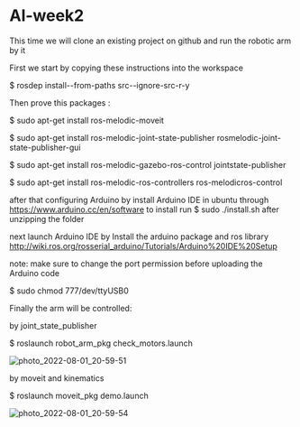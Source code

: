 # Al-week2

This time we will clone an existing project on github and run the robotic arm by it

First we start by copying these instructions into the workspace

$ rosdep install--from-paths src--ignore-src-r-y

Then prove this packages :

$ sudo apt-get install ros-melodic-moveit

$ sudo apt-get install ros-melodic-joint-state-publisher rosmelodic-joint-state-publisher-gui

$ sudo apt-get install ros-melodic-gazebo-ros-control jointstate-publisher

$ sudo apt-get install ros-melodic-ros-controllers ros-melodicros-control

after that configuring Arduino by install Arduino IDE in ubuntu through https://www.arduino.cc/en/software to install
run $ sudo ./install.sh after unzipping the folder

next launch Arduino IDE by Install the arduino package and ros library
http://wiki.ros.org/rosserial_arduino/Tutorials/Arduino%20IDE%20Setup

note: make sure to change the port permission before uploading the Arduino code

$ sudo chmod 777/dev/ttyUSB0

Finally the arm will be controlled:

by joint_state_publisher 

$ roslaunch robot_arm_pkg check_motors.launch

![photo_2022-08-01_20-59-51](https://user-images.githubusercontent.com/108091010/182212480-a9acc894-c0f5-473a-8106-cb750a53df0f.jpg)

by moveit and kinematics 

$ roslaunch moveit_pkg demo.launch

![photo_2022-08-01_20-59-54](https://user-images.githubusercontent.com/108091010/182212514-896f739c-1371-4241-bcb9-0bdfdc5444ea.jpg)


